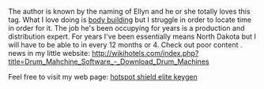 The author is known by the naming of Ellyn and he or she totally loves
this tag. What I love doing is [body
building](https://Www.Bodybuilding.com/) but I struggle in order to
locate time in order for it. The job he's been occupying for years is a
production and distribution expert. For years I've been essentially
means North Dakota but I will have to be able to in every 12 months or
4. Check out poor content . news in my little website:
<http://wikihotels.com/index.php?title=Drum_Mahchine_Software_-_Download_Drum_Machines>

Feel free to visit my web page: [hotspot shield elite
keygen](http://wikihotels.com/index.php?title=Drum_Mahchine_Software_-_Download_Drum_Machines)